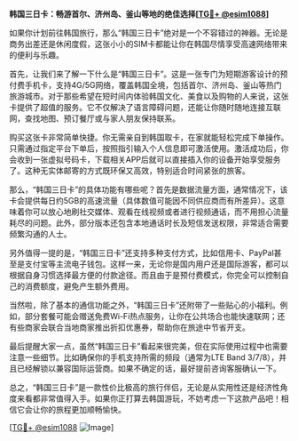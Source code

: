 **韩国三日卡：畅游首尔、济州岛、釜山等地的绝佳选择[[TG💪+ @esim1088](https://t.me/s/esim1088)]**

如果你计划前往韩国旅行，那么“韩国三日卡”绝对是一个不容错过的神器。无论是商务出差还是休闲度假，这张小小的SIM卡都能让你在韩国尽情享受高速网络带来的便利与乐趣。

首先，让我们来了解一下什么是“韩国三日卡”。这是一张专门为短期游客设计的预付费手机卡，支持4G/5G网络，覆盖韩国全境，包括首尔、济州岛、釜山等热门旅游城市。对于那些希望在短时间内体验韩国文化、美食以及购物的人来说，这张卡提供了超值的服务。它不仅解决了语言障碍问题，还能让你随时随地连接互联网，查找地图、预订餐厅或与家人朋友保持联系。

购买这张卡非常简单快捷。你无需亲自到韩国取卡，在家就能轻松完成下单操作。只需通过指定平台下单后，按照指引输入个人信息即可激活使用。激活成功后，你会收到一张虚拟号码卡，下载相关APP后就可以直接插入你的设备开始享受服务了。这种无实体邮寄的方式既环保又高效，特别适合时间紧张的旅客。

那么，“韩国三日卡”的具体功能有哪些呢？首先是数据流量方面，通常情况下，该卡会提供每日约5GB的高速流量（具体数值可能因不同供应商而有所差异）。这意味着你可以放心地刷社交媒体、观看在线视频或者进行视频通话，而不用担心流量耗尽的问题。此外，部分版本还包含本地通话时长及短信发送权限，非常适合需要频繁沟通的人士。

另外值得一提的是，“韩国三日卡”还支持多种支付方式，比如信用卡、PayPal甚至是支付宝等主流电子钱包。这样一来，无论你是国内用户还是国际游客，都可以根据自身习惯选择最方便的付款途径。而且由于是预付费模式，你完全可以控制自己的消费额度，避免产生额外费用。

当然啦，除了基本的通信功能之外，“韩国三日卡”还附带了一些贴心的小福利。例如，部分套餐可能会赠送免费Wi-Fi热点服务，让你在公共场合也能快速联网；还有些商家会联合当地商家推出折扣优惠券，帮助你在旅途中节省开支。

最后提醒大家一点，虽然“韩国三日卡”看起来很完美，但在实际使用过程中也需要注意一些细节。比如确保你的手机支持所需的频段（通常为LTE Band 3/7/8），并且已经解锁以兼容国际运营商。如果不确定的话，最好提前咨询客服确认一下。

总之，“韩国三日卡”是一款性价比极高的旅行伴侣，无论是从实用性还是经济性角度来看都非常值得入手。如果你正打算去韩国游玩，不妨考虑一下这款产品吧！相信它会让你的旅程更加顺畅愉快。

[[TG💪+ @esim1088](https://t.me/s/esim1088) ![Image](https://i.postimg.cc/4NQfJmqS/Snipaste-2025-05-13-00-14-12.png)]